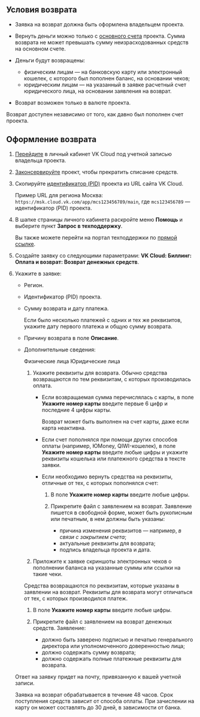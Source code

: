 ## Условия возврата

- Заявка на возврат должна быть оформлена владельцем проекта.
- Вернуть деньги можно только с [основного счета](../../concepts/balance/) проекта. Сумма возврата не может превышать сумму неизрасходованных средств на основном счете.
- Деньги будут возвращены:

  - физическим лицам — на банковскую карту или электронный кошелек, с которого был пополнен баланс, на основании чеков;
  - юридическим лицам — на указанный в заявке расчетный счет юридического лица, на основании заявления на возврат.

- Возврат возможен только в валюте проекта.

<info>

Возврат доступен независимо от того, как давно был пополнен счет проекта.

</info>

## Оформление возврата

1. [Перейдите](https://msk.cloud.vk.com/app/) в личный кабинет VK Cloud под учетной записью владельца проекта.
1. [Законсервируйте](/ru/base/account/instructions/project-settings/manage#konservaciya_proekta) проект, чтобы прекратить списание средств.
1. Скопируйте [идентификатор (PID)](/ru/base/account/instructions/project-settings/manage#poluchenie_identifikatora_proekta) проекта из URL сайта VK Cloud.

   Пример URL для региона Москва: `https://msk.cloud.vk.com/app/mcs123456789/main`, где `mcs123456789` — идентификатор (PID) проекта.

1. В шапке страницы личного кабинета раскройте меню **Помощь** и выберите пункт **Запрос в техподдержку**.

   Вы также можете перейти на портал техподдержки по [прямой ссылке](https://support.mcs.mail.ru).

1. Создайте заявку со следующими параметрами: **VK Cloud: Биллинг: Оплата и возврат: Возврат денежных средств**.
1. Укажите в заявке:

   - Регион.
   - Идентификатор (PID) проекта.
   - Сумму возврата и дату платежа.

     Если было несколько платежей с одних и тех же реквизитов, укажите дату первого платежа и общую сумму возврата.

   - Причину возврата в поле **Описание**.
   - Дополнительные сведения:

      <tabs>
      <tablist>
      <tab>Физические лица</tab>
      <tab>Юридические лица</tab>
      </tablist>
      <tabpanel>

      1. Укажите реквизиты для возврата. Обычно средства возвращаются по тем реквизитам, с которых производилась оплата.

          - Если возвращаемая сумма перечислялась с карты, в поле **Укажите номер карты** введите первые 6 цифр и последние 4 цифры карты.

            <info>

            Возврат может быть выполнен на счет карты, даже если карта неактивна.

            </info>

          - Если счет пополнялся при помощи других способов оплаты (например, ЮMoney, QIWI-кошелек), в поле **Укажите номер карты** введите любые цифры и укажите реквизиты кошелька или платежного средства в тексте заявки.

          - Если необходимо вернуть средства на реквизиты, отличные от тех, с которых пополнялся счет:

            1. В поле **Укажите номер карты** введите любые цифры.
            1. Прикрепите файл с заявлением на возврат. Заявление пишется в свободной форме, может быть рукописным или печатным, в нем должны быть указаны:

                - причина изменения реквизитов — например, *в связи с закрытием счета*;
                - актуальные реквизиты для возврата;
                - подпись владельца проекта и дата.

      1. Приложите к заявке скриншоты электронных чеков о пополнении баланса на указанные суммы или ссылки на такие чеки.

      </tabpanel>
      <tabpanel>

        Средства возвращаются по реквизитам, которые указаны в заявлении на возврат. Реквизиты для возврата могут отличаться от тех, с которых производился платеж.

        1. В поле **Укажите номер карты** введите любые цифры.
        1. Прикрепите файл с заявлением на возврат денежных средств. Заявление:

           - должно быть заверено подписью и печатью генерального директора или уполномоченного доверенностью лица;
           - должно содержать сумму возврата;
           - должно содержать полные платежные реквизиты для возврата.

      </tabpanel>
      </tabs>

    Ответ на заявку придет на почту, привязанную к вашей учетной записи.

    Заявка на возврат обрабатывается в течение 48 часов. Срок поступления средств зависит от способа оплаты. При зачислении на карту он может составлять до 30 дней, в зависимости от банка.
